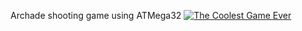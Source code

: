 Archade shooting game using ATMega32
[![The Coolest Game Ever](https://img.youtube.com/vi/Nf8cRIXtI6o/0.jpg)](https://www.youtube.com/watch?v=Nf8cRIXtI6o)
